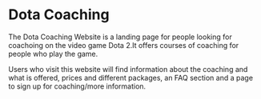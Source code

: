 <h1>Dota Coaching</h1>
The Dota Coaching Website is a landing page for people looking for coachoing on the video game Dota 2.It offers courses of coaching for people who play the game.

Users who visit this website will find information about the coaching and what is offered, prices and different packages, an FAQ section and a page to sign up for coaching/more information.